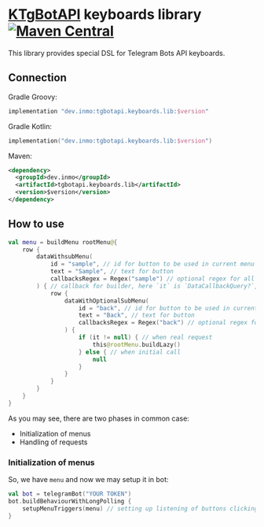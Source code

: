 # [KTgBotAPI](https://github.com/InsanusMokrassar/ktgbotapi) keyboards library [![Maven Central](https://maven-badges.herokuapp.com/maven-central/dev.inmo/ktgbotapi.keyboards.lib/badge.svg)](https://maven-badges.herokuapp.com/maven-central/dev.inmo/ktgbotapi.keyboards.lib)

This library provides special DSL for Telegram Bots API keyboards.

## Connection

Gradle Groovy:

```groovy
implementation "dev.inmo:tgbotapi.keyboards.lib:$version"
```

Gradle Kotlin:

```kotlin
implementation("dev.inmo:tgbotapi.keyboards.lib:$version")
```

Maven:

```xml
<dependency>
  <groupId>dev.inmo</groupId>
  <artifactId>tgbotapi.keyboards.lib</artifactId>
  <version>$version</version>
</dependency>
```

## How to use

```kotlin
val menu = buildMenu rootMenu@{
    row {
        dataWithsubMenu(
            id = "sample", // id for button to be used in current menu
            text = "Sample", // text for button
            callbacksRegex = Regex("sample") // optional regex for all callbacks to be registered in the future
        ) { // callback for builder, here `it` is `DataCallbackQuery?`, where null-value means initial setup
            row {
                dataWithOptionalSubMenu(
                    id = "back", // id for button to be used in current menu
                    text = "Back", // text for button
                    callbacksRegex = Regex("back") // optional regex for all callbacks to be registered in the future
                ) {
                    if (it != null) { // when real request
                        this@rootMenu.buildLazy()
                    } else { // when initial call
                        null
                    }
                }
            }
        }
    }
}
```

As you may see, there are two phases in common case:

* Initialization of menus
* Handling of requests

### Initialization of menus

So, we have `menu` and now we may setup it in bot:

```kotlin
val bot = telegramBot("YOUR TOKEN")
bot.buildBehaviourWithLongPolling {
    setupMenuTriggers(menu) // setting up listening of buttons clicking
}
```
